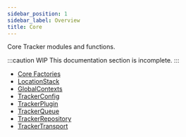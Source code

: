 ```yaml
---
sidebar_position: 1
sidebar_label: Overview
title: Core
---
```


Core Tracker modules and functions.

:::caution WIP
This documentation section is incomplete.
:::

- [Core Factories](/tracking/api-reference/core/coreFactories.md)
- [LocationStack](/tracking/api-reference/core/LocationStack.md)
- [GlobalContexts](/tracking/api-reference/core/GlobalContexts.md)
- [TrackerConfig](/tracking/api-reference/core/TrackerPlugin.md)
- [TrackerPlugin](/tracking/api-reference/core/TrackerPlugin.md)
- [TrackerQueue](/tracking/api-reference/core/TrackerQueue.md)
- [TrackerRepository](/tracking/api-reference/core/TrackerRepository.md)
- [TrackerTransport](/tracking/api-reference/core/TrackerTransport.md)
